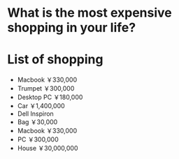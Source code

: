 # What is the most expensive shopping in your life?

# List of shopping

- Macbook ￥330,000
- Trumpet ￥300,000
- Desktop PC ￥180,000
- Car ￥1,400,000
- Dell Inspiron
- Bag ￥30,000
- Macbook ￥330,000
- PC  ￥300,000
- House ￥30,000,000

